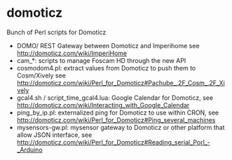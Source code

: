 domoticz
========

Bunch of Perl scripts for Domoticz
- DOMO/ REST Gateway between Domoticz and Imperihome see http://domoticz.com/wiki/ImperiHome
- cam_*: scripts to manage Foscam HD through the new API
- cosmodom4.pl: extract values from Domoticz to push them to Cosm/Xively see http://domoticz.com/wiki/Perl_for_Domoticz#Pachube_.2F_Cosm_.2F_Xively
- gcal4.sh / script_time_gcal4.lua: Google Calendar for Domoticz, see http://domoticz.com/wiki/Interacting_with_Google_Calendar
- ping_by_ip.pl: externalized ping for Domoticz to use within CRON, see http://domoticz.com/wiki/Perl_for_Domoticz#Ping_several_machines
- mysensors-gw.pl: mysensor gateway to Domoticz or other platform that allow JSON interface, see http://domoticz.com/wiki/Perl_for_Domoticz#Reading_serial_Porl_-_Arduino

